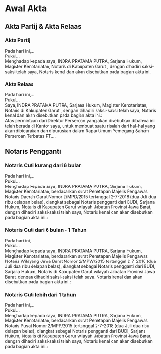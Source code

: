 # Awal Akta

## Akta Partij & Akta Relaas

### Akta Partij

<AktaText>

Pada hari ini,...  
Pukul...  
Menghadap kepada saya, INDRA PRATAMA PUTRA, Sarjana Hukum, Magister Kenotariatan, Notaris di Kabupaten Garut , dengan dihadiri saksi-saksi telah saya, Notaris kenal dan akan disebutkan pada bagian akta ini.

</AktaText>

### Akta Relaas

<AktaText>

Pada hari ini,...  
Pukul...  
Saya, INDRA PRATAMA PUTRA, Sarjana Hukum, Magister Kenotariatan, Notaris di Kabupaten Garut , dengan dihadiri saksi-saksi telah saya, Notaris kenal dan akan disebutkan pada bagian akta ini.:\
Atas permintaan dari Direktur Perseroan yang akan disebutkan dibahwa ini telah berada di Kantor saya, untuk membuat suatu risalah dari hal-hal yang akan dibicarakan dan diputuskan dalam Rapat Umum Pemegang Saham Perseroan Terbatas PT....

</AktaText>

## Notaris Pengganti

### Notaris Cuti kurang dari 6 bulan

<AktaText>

Pada hari ini,...  
Pukul...  
Menghadap kepada saya, INDRA PRATAMA PUTRA, Sarjana Hukum, Magister Kenotariatan, berdasarkan surat Penetapan Majelis Pengawas Notaris Daerah Garut Nomor 2/MPD/2015 tertanggal 2-7-2018 (dua Juli dua ribu delapan belas), diangkat sebagai Notaris pengganti dari BUDI, Sarjana Hukum, Notaris di Kabupaten Garut wilayah Jabatan Provinsi Jawa Barat, dengan dihadiri saksi-saksi telah saya, Notaris kenal dan akan disebutkan pada bagian akta ini.:

</AktaText>

### Notaris Cuti dari 6 bulan - 1 Tahun

<AktaText>

Pada hari ini,...  
Pukul...  
Menghadap kepada saya, INDRA PRATAMA PUTRA, Sarjana Hukum, Magister Kenotariatan, berdasarkan surat Penetapan Majelis Pengawas Notaris Wilayang Jawa Barat Nomor 2/MPW/2015 tertanggal 2-7-2018 (dua Juli dua ribu delapan belas), diangkat sebagai Notaris pengganti dari BUDI, Sarjana Hukum, Notaris di Kabupaten Garut wilayah Jabatan Provinsi Jawa Barat, dengan dihadiri saksi-saksi telah saya, Notaris kenal dan akan disebutkan pada bagian akta ini.:

</AktaText>

### Notaris Cuti lebih dari 1 tahun

<AktaText>

Pada hari ini,...  
Pukul...  
Menghadap kepada saya, INDRA PRATAMA PUTRA, Sarjana Hukum, Magister Kenotariatan, berdasarkan surat Penetapan Majelis Pengawas Notaris Pusat Nomor 2/MPP/2015 tertanggal 2-7-2018 (dua Juli dua ribu delapan belas), diangkat sebagai Notaris pengganti dari BUDI, Sarjana Hukum, Notaris di Kabupaten Garut wilayah Jabatan Provinsi Jawa Barat, dengan dihadiri saksi-saksi telah saya, Notaris kenal dan akan disebutkan pada bagian akta ini.:

</AktaText>
